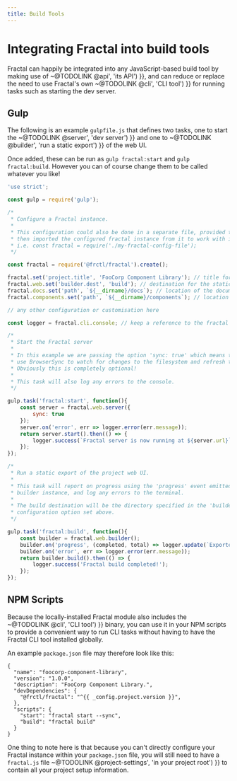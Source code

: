 ```yaml
---
title: Build Tools
---
```


# Integrating Fractal into build tools

Fractal can happily be integrated into any JavaScript-based build tool by making use of ~@TODOLINK @api', 'its API') }}, and can reduce or replace the need to use Fractal's own ~@TODOLINK @cli', 'CLI tool') }} for running tasks such as starting the dev server.

## Gulp

The following is an example `gulpfile.js` that defines two tasks, one to start the ~@TODOLINK @server', 'dev server') }} and one to ~@TODOLINK @builder', 'run a static export') }} of the web UI.

Once added, these can be run as `gulp fractal:start` and `gulp fractal:build`. However you can of course change them to be called whatever you like!

```js
'use strict';

const gulp = require('gulp');

/*
 * Configure a Fractal instance.
 *
 * This configuration could also be done in a separate file, provided that this file
 * then imported the configured fractal instance from it to work with in your Gulp tasks.
 * i.e. const fractal = require('./my-fractal-config-file');
 */

const fractal = require('@frctl/fractal').create();

fractal.set('project.title', 'FooCorp Component Library'); // title for the project
fractal.web.set('builder.dest', 'build'); // destination for the static export
fractal.docs.set('path', `${__dirname}/docs`); // location of the documentation directory.
fractal.components.set('path', `${__dirname}/components`); // location of the component directory.

// any other configuration or customisation here

const logger = fractal.cli.console; // keep a reference to the fractal CLI console utility

/*
 * Start the Fractal server
 *
 * In this example we are passing the option 'sync: true' which means that it will
 * use BrowserSync to watch for changes to the filesystem and refresh the browser automatically.
 * Obviously this is completely optional!
 *
 * This task will also log any errors to the console.
 */

gulp.task('fractal:start', function(){
    const server = fractal.web.server({
        sync: true
    });
    server.on('error', err => logger.error(err.message));
    return server.start().then(() => {
        logger.success(`Fractal server is now running at ${server.url}`);
    });
});

/*
 * Run a static export of the project web UI.
 *
 * This task will report on progress using the 'progress' event emitted by the
 * builder instance, and log any errors to the terminal.
 *
 * The build destination will be the directory specified in the 'builder.dest'
 * configuration option set above.
 */

gulp.task('fractal:build', function(){
    const builder = fractal.web.builder();
    builder.on('progress', (completed, total) => logger.update(`Exported ${completed} of ${total} items`, 'info'));
    builder.on('error', err => logger.error(err.message));
    return builder.build().then(() => {
        logger.success('Fractal build completed!');
    });
});

```

## NPM Scripts

Because the locally-installed Fractal module also includes the ~@TODOLINK @cli', 'CLI tool') }} binary, you can use it in your NPM scripts to provide a convenient way to run CLI tasks without having to have the Fractal CLI tool installed globally.

An example `package.json` file may therefore look like this:

```
{
  "name": "foocorp-component-library",
  "version": "1.0.0",
  "description": "FooCorp Component Library.",
  "devDependencies": {
    "@frctl/fractal": "^{{ _config.project.version }}",
  },
  "scripts": {
    "start": "fractal start --sync",
    "build": "fractal build"
  }
}
```

One thing to note here is that because you can't directly configure your Fractal instance within your `package.json` file, you will still need to have a `fractal.js` file ~@TODOLINK @project-settings', 'in your project root') }} to contain all your project setup information.
